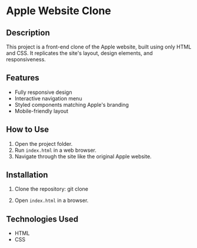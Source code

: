 # Apple Website Clone

## Description
This project is a front-end clone of the Apple website, built using only HTML and CSS. It replicates the site's layout, design elements, and responsiveness.

## Features
- Fully responsive design
- Interactive navigation menu
- Styled components matching Apple's branding
- Mobile-friendly layout

## How to Use
1. Open the project folder.
2. Run `index.html` in a web browser.
3. Navigate through the site like the original Apple website.

## Installation
1. Clone the repository:
git clone <repository-url>

2. Open `index.html` in a browser.

## Technologies Used
- HTML
- CSS

